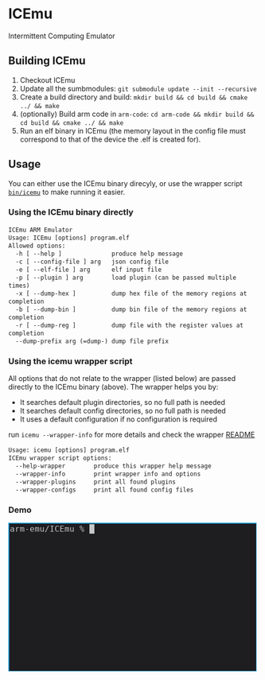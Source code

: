 # ICEmu
Intermittent Computing Emulator

## Building ICEmu
1. Checkout ICEmu
2. Update all the sumbmodules: `git submodule update --init --recursive`
3. Create a build directory and build:
`mkdir build && cd build && cmake ../ && make`
4. (optionally) Build arm code in `arm-code`:
`cd arm-code && mkdir build && cd build && cmake ../ && make`
5. Run an elf binary in ICEmu (the memory layout in the config file must
   correspond to that of the device the .elf is created for).

## Usage
You can either use the ICEmu binary direcyly, or use the wrapper script
[`bin/icemu`](bin/) to make running it easier.


### Using the ICEmu binary directly
```
ICEmu ARM Emulator
Usage: ICEmu [options] program.elf
Allowed options:
  -h [ --help ]              produce help message
  -c [ --config-file ] arg   json config file
  -e [ --elf-file ] arg      elf input file
  -p [ --plugin ] arg        load plugin (can be passed multiple times)
  -x [ --dump-hex ]          dump hex file of the memory regions at completion
  -b [ --dump-bin ]          dump bin file of the memory regions at completion
  -r [ --dump-reg ]          dump file with the register values at completion
  --dump-prefix arg (=dump-) dump file prefix
```

### Using the icemu wrapper script
All options that do not relate to the wrapper (listed below) are passed directly
to the ICEmu binary (above). The wrapper helps you by:
* It searches default plugin directories, so no full path is needed
* It searches default config directories, so no full path is needed
* It uses a default configuration if no configuration is required

run `icemu --wrapper-info` for more details and check the wrapper
[README](bin/README.md)

```
Usage: icemu [options] program.elf
ICEmu wrapper script options:
  --help-wrapper        produce this wrapper help message
  --wrapper-info        print wrapper info and options
  --wrapper-plugins     print all found plugins
  --wrapper-configs     print all found config files
```

### Demo
![](doc/gif/icemu-build.gif)
